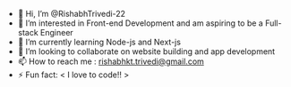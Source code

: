 - 👋 Hi, I’m @RishabhTrivedi-22
- 👀 I’m interested in Front-end Development and am aspiring to be a Full-stack Engineer
- 🌱 I’m currently learning Node-js and Next-js
- 💞️ I’m looking to collaborate on website building and app development
- 📫 How to reach me : rishabhkt.trivedi@gmail.com
- ⚡ Fun fact: < I love to code!! >

<!---
RishabhTrivedi-22/RishabhTrivedi-22 is a ✨ special ✨ repository because its `README.md` (this file) appears on your GitHub profile.
You can click the Preview link to take a look at your changes.
--->
